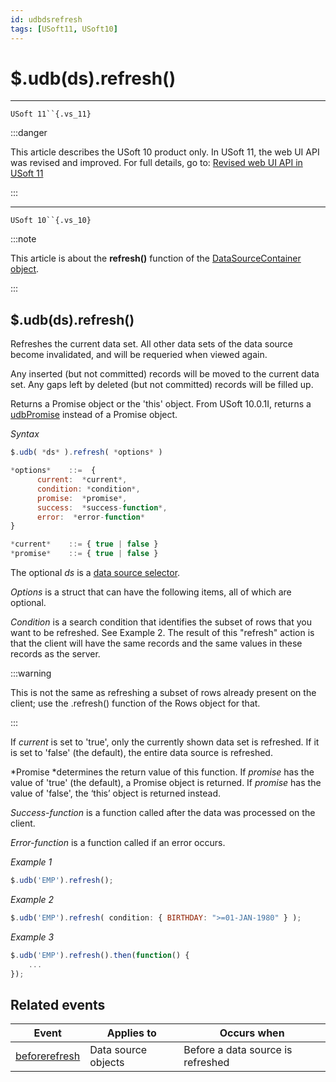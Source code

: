 ```yaml
---
id: udbdsrefresh
tags: [USoft11, USoft10]
---
```

# $.udb(ds).refresh()



----

`USoft 11``{.vs_11}`


:::danger

This article describes the USoft 10 product only.
In USoft 11, the web UI API was revised and improved. For full details, go to:
[Revised web UI API in USoft 11](/Web_and_app_UIs/UDB_udb/Revised_web_UI_API_in_USoft_11.md)

:::

----

`USoft 10``{.vs_10}`


:::note

This article is about the **refresh()** function of the [DataSourceContainer object](/Web_and_app_UIs/UDB_DataSourceContainer).

:::

## **$.udb(ds).refresh()**

Refreshes the current data set. All other data sets of the data source become invalidated, and will be requeried when viewed again.

Any inserted (but not committed) records will be moved to the current data set. Any gaps left by deleted (but not committed) records will be filled up.

Returns a Promise object or the 'this' object. From USoft 10.0.1I, returns a [udbPromise](/Web_and_app_UIs/JavaScript/Promises_for_asynchronous_Javascript.md) instead of a Promise object.

*Syntax*
 

```js
$.udb( *ds* ).refresh( *options* )

*options*    ::=  {
      current:  *current*,
      condition: *condition*,
      promise:  *promise*,
      success:  *success-function*,
      error:  *error-function*
}

*current*    ::= { true | false }
*promise*    ::= { true | false }
```

The optional *ds* is a [data source selector](/Web_and_app_UIs/UDB_DataSourceMetaContainer/UDB_DataSourceMetaContainer_object.md).

*Options* is a struct that can have the following items, all of which are optional.

*Condition* is a search condition that identifies the subset of rows that you want to be refreshed. See Example 2. The result of this "refresh" action is that the client will have the same records and the same values in these records as the server.


:::warning

This is not the same as refreshing a subset of rows already present on the client; use the .refresh() function of the Rows object for that.

:::

If *current* is set to 'true', only the currently shown data set is refreshed. If it is set to 'false' (the default), the entire data source is refreshed.

*Promise *determines the return value of this function. If *promise* has the value of 'true' (the default), a Promise object is returned. If *promise* has the value of 'false', the ‘this’ object is returned instead.

*Success-function* is a function called after the data was processed on the client.

*Error-function* is a function called if an error occurs.

*Example 1*

```js
$.udb('EMP').refresh();
```

*Example 2*

```js
$.udb('EMP').refresh( condition: { BIRTHDAY: ">=01-JAN-1980" } );
```

*Example 3*

```js
$.udb('EMP').refresh().then(function() {
    ...
});
```

## Related events

|**Event**|**Applies to**|**Occurs when**|
|--------|--------|--------|
|[beforerefresh](/Web_and_app_UIs/UDB_Events/beforerefresh.md)|Data source objects|Before a data source is refreshed|



 